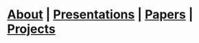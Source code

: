 
# [About](about/me.html) | [Presentations](presentations/list.html) | [Papers](papers/list.html) | [Projects](projects.html)




